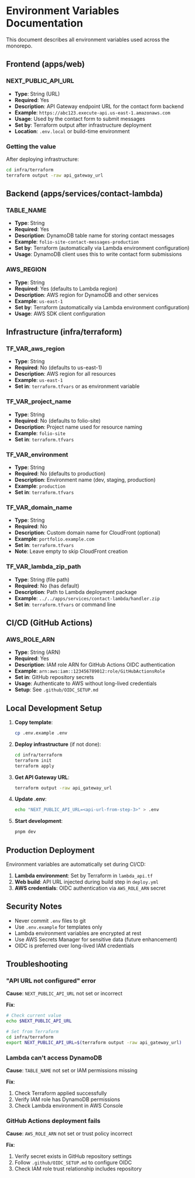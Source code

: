 # Environment Variables Documentation

This document describes all environment variables used across the monorepo.

## Frontend (apps/web)

### NEXT_PUBLIC_API_URL

- **Type**: String (URL)
- **Required**: Yes
- **Description**: API Gateway endpoint URL for the contact form backend
- **Example**: `https://abc123.execute-api.us-east-1.amazonaws.com`
- **Usage**: Used by the contact form to submit messages
- **Set by**: Terraform output after infrastructure deployment
- **Location**: `.env.local` or build-time environment

### Getting the value

After deploying infrastructure:

```bash
cd infra/terraform
terraform output -raw api_gateway_url
```

## Backend (apps/services/contact-lambda)

### TABLE_NAME

- **Type**: String
- **Required**: Yes
- **Description**: DynamoDB table name for storing contact messages
- **Example**: `folio-site-contact-messages-production`
- **Set by**: Terraform (automatically via Lambda environment configuration)
- **Usage**: DynamoDB client uses this to write contact form submissions

### AWS_REGION

- **Type**: String
- **Required**: Yes (defaults to Lambda region)
- **Description**: AWS region for DynamoDB and other services
- **Example**: `us-east-1`
- **Set by**: Terraform (automatically via Lambda environment configuration)
- **Usage**: AWS SDK client configuration

## Infrastructure (infra/terraform)

### TF_VAR_aws_region

- **Type**: String
- **Required**: No (defaults to us-east-1)
- **Description**: AWS region for all resources
- **Example**: `us-east-1`
- **Set in**: `terraform.tfvars` or as environment variable

### TF_VAR_project_name

- **Type**: String
- **Required**: No (defaults to folio-site)
- **Description**: Project name used for resource naming
- **Example**: `folio-site`
- **Set in**: `terraform.tfvars`

### TF_VAR_environment

- **Type**: String
- **Required**: No (defaults to production)
- **Description**: Environment name (dev, staging, production)
- **Example**: `production`
- **Set in**: `terraform.tfvars`

### TF_VAR_domain_name

- **Type**: String
- **Required**: No
- **Description**: Custom domain name for CloudFront (optional)
- **Example**: `portfolio.example.com`
- **Set in**: `terraform.tfvars`
- **Note**: Leave empty to skip CloudFront creation

### TF_VAR_lambda_zip_path

- **Type**: String (file path)
- **Required**: No (has default)
- **Description**: Path to Lambda deployment package
- **Example**: `../../apps/services/contact-lambda/handler.zip`
- **Set in**: `terraform.tfvars` or command line

## CI/CD (GitHub Actions)

### AWS_ROLE_ARN

- **Type**: String (ARN)
- **Required**: Yes
- **Description**: IAM role ARN for GitHub Actions OIDC authentication
- **Example**: `arn:aws:iam::123456789012:role/GitHubActionsRole`
- **Set in**: GitHub repository secrets
- **Usage**: Authenticate to AWS without long-lived credentials
- **Setup**: See `.github/OIDC_SETUP.md`

## Local Development Setup

1. **Copy template**:

   ```bash
   cp .env.example .env
   ```

2. **Deploy infrastructure** (if not done):

   ```bash
   cd infra/terraform
   terraform init
   terraform apply
   ```

3. **Get API Gateway URL**:

   ```bash
   terraform output -raw api_gateway_url
   ```

4. **Update .env**:

   ```bash
   echo "NEXT_PUBLIC_API_URL=<api-url-from-step-3>" > .env
   ```

5. **Start development**:
   ```bash
   pnpm dev
   ```

## Production Deployment

Environment variables are automatically set during CI/CD:

1. **Lambda environment**: Set by Terraform in `lambda_api.tf`
2. **Web build**: API URL injected during build step in `deploy.yml`
3. **AWS credentials**: OIDC authentication via `AWS_ROLE_ARN` secret

## Security Notes

- Never commit `.env` files to git
- Use `.env.example` for templates only
- Lambda environment variables are encrypted at rest
- Use AWS Secrets Manager for sensitive data (future enhancement)
- OIDC is preferred over long-lived IAM credentials

## Troubleshooting

### "API URL not configured" error

**Cause**: `NEXT_PUBLIC_API_URL` not set or incorrect

**Fix**:

```bash
# Check current value
echo $NEXT_PUBLIC_API_URL

# Set from Terraform
cd infra/terraform
export NEXT_PUBLIC_API_URL=$(terraform output -raw api_gateway_url)
```

### Lambda can't access DynamoDB

**Cause**: `TABLE_NAME` not set or IAM permissions missing

**Fix**:

1. Check Terraform applied successfully
2. Verify IAM role has DynamoDB permissions
3. Check Lambda environment in AWS Console

### GitHub Actions deployment fails

**Cause**: `AWS_ROLE_ARN` not set or trust policy incorrect

**Fix**:

1. Verify secret exists in GitHub repository settings
2. Follow `.github/OIDC_SETUP.md` to configure OIDC
3. Check IAM role trust relationship includes repository
